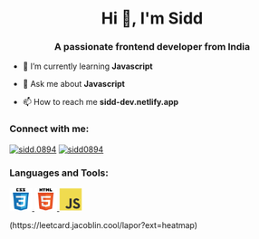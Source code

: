<h1 align="center">Hi 👋, I'm Sidd</h1>
<h3 align="center">A passionate frontend developer from India</h3>

- 🌱 I’m currently learning **Javascript**

- 💬 Ask me about **Javascript**

- 📫 How to reach me **sidd-dev.netlify.app**

<h3 align="left">Connect with me:</h3>
<p align="left">
<a href="https://instagram.com/sidd.0894" target="blank"><img align="center" src="https://raw.githubusercontent.com/rahuldkjain/github-profile-readme-generator/master/src/images/icons/Social/instagram.svg" alt="sidd.0894" height="30" width="40" /></a>
<a href="https://www.leetcode.com/sidd0894" target="blank"><img align="center" src="https://raw.githubusercontent.com/rahuldkjain/github-profile-readme-generator/master/src/images/icons/Social/leet-code.svg" alt="sidd0894" height="30" width="40" /></a>
</p>

<h3 align="left">Languages and Tools:</h3>
<p align="left"> <a href="https://www.w3schools.com/css/" target="_blank" rel="noreferrer"> <img src="https://raw.githubusercontent.com/devicons/devicon/master/icons/css3/css3-original-wordmark.svg" alt="css3" width="40" height="40"/> </a> <a href="https://www.w3.org/html/" target="_blank" rel="noreferrer"> <img src="https://raw.githubusercontent.com/devicons/devicon/master/icons/html5/html5-original-wordmark.svg" alt="html5" width="40" height="40"/> </a> <a href="https://developer.mozilla.org/en-US/docs/Web/JavaScript" target="_blank" rel="noreferrer"> <img src="https://raw.githubusercontent.com/devicons/devicon/master/icons/javascript/javascript-original.svg" alt="javascript" width="40" height="40"/> </a> </p>
(https://leetcard.jacoblin.cool/lapor?ext=heatmap)

